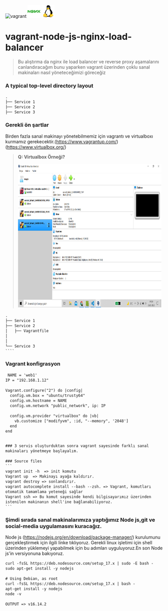  <img src="https://www.vectorlogo.zone/logos/vagrantup/vagrantup-icon.svg" alt="vagrant" width="40" height="40"/> <img src="https://raw.githubusercontent.com/devicons/devicon/master/icons/nginx/nginx-original.svg" alt="nginx" width="40" height="40"/> <img src="https://raw.githubusercontent.com/devicons/devicon/master/icons/linux/linux-original.svg" alt="nginx" width="40" height="40"/>  
 
 
vagrant-node-js-nginx-load-balancer
============================

> Bu alıştırma da nginx ile load balancer ve reverse proxy aşamalarını canlandıracağım bunu yaparken  vagrant üzerinden çoklu sanal makinaları nasıl yöneteceğimizi göreceğiz

### A typical top-level directory layout

    .
    ├── Service 1                   
    ├── Service 2                 
    ├── Service 3                 
   


### Gerekli ön şartlar

Birden fazla sanal makinayı yönetebilmemiz için vagrantı ve virtualboxı kurmamız gerekecektir.(https://www.vagrantup.com/)(https://www.virtualbox.org/)


> **Q: Virtualbox Örneği?**
> 
> <img src="https://github.com/nuri35/vagrant-node-js-nginx-load-balancer/blob/master/images/images1.PNG" width="450" height="450"/>
>

    .
    ├── Service 1
    ├── Service 2                  
    │   ├── Vagrantfile         
    │          
    │                   
    └── Service 3
    ````
    
 ### Vagrant konfigrasyon    
```
 NAME = 'web1'  
IP = "192.168.1.12"

Vagrant.configure("2") do |config|  
  config.vm.box = "ubuntu/trusty64"
  config.vm.hostname = NAME
  config.vm.network "public_network", ip: IP

  config.vm.provider "virtualbox" do |vb|
    vb.customize ["modifyvm", :id, "--memory", '2048']
  end
end
```
````
   
### 3 servis oluşturduktan sonra vagrant sayesinde farklı sanal makinaları yönetmeye başlayalım.

### Source files
```
vagrant init -h  => init komutu 
Vagrant up  => Makinayı ayağa kaldırır.
vagrant destroy => sonlandırır.
vagrant autocomplete install --bash --zsh. => Vagrant, komutları otomatik tamamlama yeteneği sağlar
Vagrant ssh => Bu komut sayesinde kendi bilgisayarımız üzerinden istenilen makinanın shell'ine bağlanabiliyoruz.
```
````
   

### Şimdi sırada sanal makinalarımıza yaptığımız Node js,git ve social-media uygulamasını kuracağız.

Node js (https://nodejs.org/en/download/package-manager/) kurulumunu gerçekleştirmek için ilgili linke tıklıyoruz. Gerekli linux işletimi için shell üzerinden yüklemeyi yapabilmek için bu adımları uyguluyoruz.En son Node js'in versiyonuna bakıyoruz.

```
curl -fsSL https://deb.nodesource.com/setup_17.x | sudo -E bash -
sudo apt-get install -y nodejs

# Using Debian, as root
curl -fsSL https://deb.nodesource.com/setup_17.x | bash -
apt-get install -y nodejs
node -v 

OUTPUT => v16.14.2 
```
````


